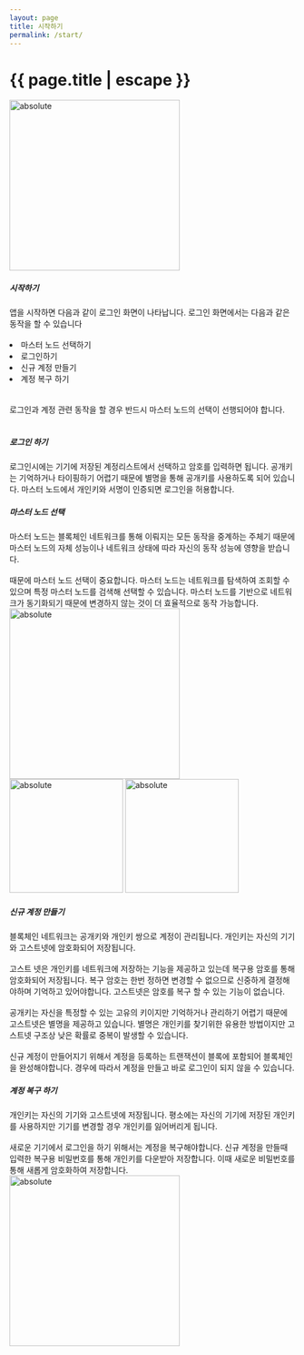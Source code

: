 ```yaml
---
layout: page
title: 시작하기
permalink: /start/
---
```


<h1 class="page-title">{{ page.title | escape }}</h1>

<div class="container">
      <div class="row">      
          <div class="col s12 m4 l6 center">     
            <img width="300" data-action="zoom" src='{{ "/assets/imgs/1_loginpage.png" | relative_url }}' alt='absolute'> 
          </div>
          <div class="col s12 m4 l6 left">    
          <h5> 시작하기</h5> 
          앱을 시작하면 다음과 같이 로그인 화면이 나타납니다. 로그인 화면에서는 다음과 같은 동작을 할 수 있습니다<br><br>
          <li>마스터 노드 선택하기</li>
          <li>로그인하기</li>
          <li>신규 계정 만들기</li>
          <li>계정 복구 하기</li><br><br>
          로그인과 계정 관련 동작을 할 경우 반드시 마스터 노드의 선택이 선행되어야 합니다.          <br><br>
          <h5>로그인 하기</h5>
          로그인시에는 기기에 저장된 계정리스트에서 선택하고 암호를 입력하면 됩니다. 공개키는 기억하거나 타이핑하기 어렵기 때문에 별명을 통해 공개키를 사용하도록 되어 있습니다. 
          마스터 노드에서 개인키와 서명이 인증되면 로그인을 허용합니다.
          </div>
      </div>
      <div class="row">      
          <div class="col s12 m4 l6 left">  
          <h5> 마스터 노드 선택</h5>
          마스터 노드는 블록체인 네트워크를 통해 이뤄지는 모든 동작을 중계하는 주체기 때문에 마스터 노드의 자체 성능이나 네트워크 상태에 따라 자신의 동작 성능에 영향을 받습니다. <br><br>
          때문에 마스터 노드 선택이 중요합니다. 마스터 노드는 네트워크를 탐색하여 조회할 수 있으며 특정 마스터 노드를 검색해 선택할 수 있습니다.
          마스터 노드를 기반으로 네트워크가 동기화되기 때문에 변경하지 않는 것이 더 효율적으로 동작 가능합니다.
          </div>
          <div class="col s12 m4 l6 center">   
            <img width="300" data-action="zoom" src='{{ "/assets/imgs/4_masternode.png" | relative_url }}' alt='absolute'> 
          </div>
      </div>
      <div class="row">      
          <div class="col s12 m4 l6 center">     
            <img width="200" data-action="zoom" src='{{ "/assets/imgs/2_makeaccount.png" | relative_url }}' alt='absolute'> 
            <img width="200" data-action="zoom" src='{{ "/assets/imgs/3_makeaccount.png" | relative_url }}' alt='absolute'> 
          </div>
          <div class="col s12 m4 l6 left">
          <h5> 신규 계정 만들기 </h5>
          블록체인 네트워크는 공개키와 개인키 쌍으로 계정이 관리됩니다. 개인키는 자신의 기기와 고스트넷에 암호화되어 저장됩니다. <br><br>
          고스트 넷은 개인키를 네트워크에 저장하는 기능을 제공하고 있는데 복구용 암호를 통해 암호화되어 저장됩니다. 복구 암호는 한번 정하면 변경할 수 없으므로 신중하게 결정해야하며 기억하고 있어야합니다. 고스트넷은 암호를 복구 할 수 있는 기능이 없습니다.
          <br><br>
          공개키는 자신을 특정할 수 있는 고유의 키이지만 기억하거나 관리하기 어렵기 때문에 고스트넷은 별명을 제공하고 있습니다. 별명은 개인키를 찾기위한 유용한 방법이지만 고스트넷 구조상 낮은 확률로 중복이 발생할 수 있습니다. 
          <br><br>
          신규 계정이 만들어지기 위해서 계정을 등록하는 트랜잭션이 블록에 포함되어 블록체인을 완성해야합니다. 경우에 따라서 계정을 만들고 바로 로그인이 되지 않을 수 있습니다.
          </div>
      </div>
      <div class="row">      
          <div class="col s12 m4 l6 left">   
          <h5>계정 복구 하기</h5>
          개인키는 자신의 기기와 고스트넷에 저장됩니다. 평소에는 자신의 기기에 저장된 개인키를 사용하지만 기기를 변경할 경우 개인키를 잃어버리게 됩니다. 
          <br><br>새로운 기기에서 로그인을 하기 위해서는 계정을 복구해야합니다. 신규 계정을 만들때 입력한 복구용 비밀번호를 통해 개인키를 다운받아 저장합니다. 이때 새로운 비밀번호를 통해 새롭게 암호화하여 저장합니다.  
          </div>
          <div class="col s12 m4 l6 center">
            <img width="300" data-action="zoom" src='{{ "/assets/imgs/4_restore.png" | relative_url }}' alt='absolute'> 
          </div>
      </div>
</div>